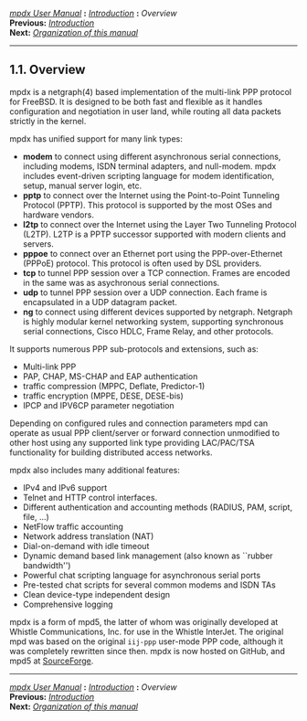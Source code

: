 [*mpdx User Manual*](README.md) **:** [*Introduction*](mpd1.md)
**:** *Overview*\
**Previous:** [*Introduction*](mpd1.md)\
**Next:** [*Organization of this manual*](mpd3.md)

------------------------------------------------------------------------

## 1.1. Overview

mpdx is a netgraph(4) based implementation of the multi-link PPP protocol
for FreeBSD. It is designed to be both fast and flexible as it handles
configuration and negotiation in user land, while routing all data
packets strictly in the kernel.

mpdx has unified support for many link types:

-   **modem** to connect using different asynchronous serial
    connections, including modems, ISDN terminal adapters, and
    null-modem. mpdx includes event-driven scripting language for modem
    identification, setup, manual server login, etc.
-   **pptp** to connect over the Internet using the Point-to-Point
    Tunneling Protocol (PPTP). This protocol is supported by the most
    OSes and hardware vendors.
-   **l2tp** to connect over the Internet using the Layer Two Tunneling
    Protocol (L2TP). L2TP is a PPTP successor supported with modern
    clients and servers.
-   **pppoe** to connect over an Ethernet port using the
    PPP-over-Ethernet (PPPoE) protocol. This protocol is often used by
    DSL providers.
-   **tcp** to tunnel PPP session over a TCP connection. Frames are
    encoded in the same was as asychronous serial connections.
-   **udp** to tunnel PPP session over a UDP connection. Each frame is
    encapsulated in a UDP datagram packet.
-   **ng** to connect using different devices supported by netgraph.
    Netgraph is highly modular kernel networking system, supporting
    synchronous serial connections, Cisco HDLC, Frame Relay, and other
    protocols.

It supports numerous PPP sub-protocols and extensions, such as:

-   Multi-link PPP
-   PAP, CHAP, MS-CHAP and EAP authentication
-   traffic compression (MPPC, Deflate, Predictor-1)
-   traffic encryption (MPPE, DESE, DESE-bis)
-   IPCP and IPV6CP parameter negotiation

Depending on configured rules and connection parameters mpd can operate
as usual PPP client/server or forward connection unmodified to other
host using any supported link type providing LAC/PAC/TSA functionality
for building distributed access networks.

mpdx also includes many additional features:

-   IPv4 and IPv6 support
-   Telnet and HTTP control interfaces.
-   Different authentication and accounting methods (RADIUS, PAM,
    script, file, \...)
-   NetFlow traffic accounting
-   Network address translation (NAT)
-   Dial-on-demand with idle timeout
-   Dynamic demand based link management (also known as \`\`rubber
    bandwidth\'\')
-   Powerful chat scripting language for asynchronous serial ports
-   Pre-tested chat scripts for several common modems and ISDN TAs
-   Clean device-type independent design
-   Comprehensive logging

mpdx is a form of mpd5, the latter of whom was originally developed at Whistle
Communications, Inc. for use in the Whistle InterJet. The original mpd was
based on the original `iij-ppp` user-mode PPP code, although it was completely
rewritten since then. mpdx is now hosted on GitHub, and mpd5 at
[SourceForge](http://sourceforge.net/projects/mpd/).

------------------------------------------------------------------------

[*mpdx User Manual*](README.md) **:** [*Introduction*](mpd1.md)
**:** *Overview*\
**Previous:** [*Introduction*](mpd1.md)\
**Next:** [*Organization of this manual*](mpd3.md)

